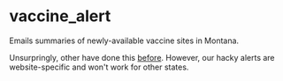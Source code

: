 # vaccine_alert
Emails summaries of newly-available vaccine sites in Montana.

Unsurpringly, other have done this [before](https://www.nbcnews.com/tech/security/want-vaccination-appointment-helps-know-python-programmer-rcna457). However, our hacky alerts are website-specific and won't work for other states.
